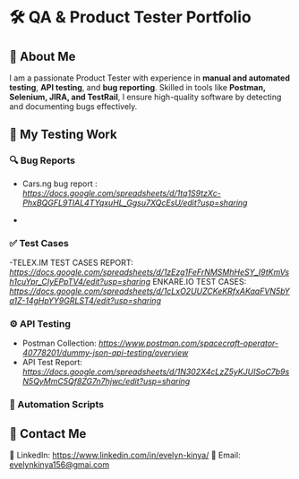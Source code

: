 # 🛠 QA & Product Tester Portfolio

## 👋 About Me
I am a passionate Product Tester with experience in **manual and automated testing**, **API testing**, and **bug reporting**. Skilled in tools like **Postman, Selenium, JIRA, and TestRail**, I ensure high-quality software by detecting and documenting bugs effectively.

## 📝 My Testing Work
### 🔍 Bug Reports
- Cars.ng bug report : *https://docs.google.com/spreadsheets/d/1tq1S9tzXc-PhxBQGFL9TlAL4TYqxuHL_Ggsu7XQcEsU/edit?usp=sharing*

- 

### ✅ Test Cases
-TELEX.IM TEST CASES REPORT: *https://docs.google.com/spreadsheets/d/1zEzg1FeFrNMSMhHeSY_I9tKmVsh1cuYpr_CIyEPpTV4/edit?usp=sharing*
ENKARE.IO TEST CASES: *https://docs.google.com/spreadsheets/d/1cLxO2UUZCKeKRfxAKaaFVN5bYa1Z-14gHpYY9GRLST4/edit?usp=sharing*


### ⚙️ API Testing
- Postman Collection: *https://www.postman.com/spacecraft-operator-40778201/dummy-json-api-testing/overview*
- API Test Report: *https://docs.google.com/spreadsheets/d/1N302X4cLzZ5yKJUISoC7b9sN5QyMmC5Qf8ZG7n7hjwc/edit?usp=sharing*

### 🤖 Automation Scripts


## 📩 Contact Me
🔗 LinkedIn: https://www.linkedin.com/in/evelyn-kinya/
📧 Email: evelynkinya156@gmai.com